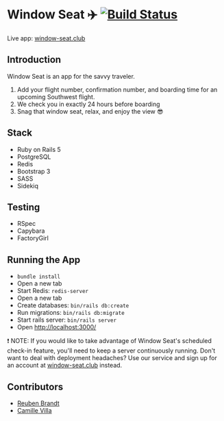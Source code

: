 # Window Seat ✈️ [![Build Status](https://travis-ci.org/RNBrandt/WindowSeat.svg?branch=master)](https://travis-ci.org/RNBrandt/WindowSeat)
Live app: [window-seat.club](https://window-seat.club) 

## Introduction 
Window Seat is an app for the savvy traveler.

1. Add your flight number, confirmation number, and boarding time for an upcoming Southwest flight.
2. We check you in exactly 24 hours before boarding
3. Snag that window seat, relax, and enjoy the view 😎

## Stack
- Ruby on Rails 5
- PostgreSQL
- Redis
- Bootstrap 3
- SASS
- Sidekiq

## Testing
- RSpec
- Capybara
- FactoryGirl

## Running the App
- `bundle install`
- Open a new tab 
- Start Redis: `redis-server`
- Open a new tab
- Create databases: `bin/rails db:create`
- Run migrations: `bin/rails db:migrate`
- Start rails server: `bin/rails server`
- Open [http://localhost:3000/](http://localhost:3000/)

❗️ NOTE: If you would like to take advantage of Window Seat's scheduled check-in feature, you'll need to keep a server continuously running. Don't want to deal with deployment headaches? Use our service and sign up for an account at [window-seat.club](https://window-seat.club) instead. 

## Contributors
- [Reuben Brandt](https://github.com/RNBrandt)
- [Camille Villa](https://github.com/camillevilla)